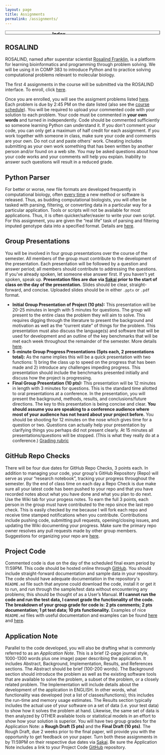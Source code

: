 ```yaml
---
layout: page
title: Assignments
permalink: /assignments/
---
```

<table style="width: px; height: 12px;" class="docutils" border="1">
  <caption><b>Index</b></caption> <colgroup><col width="50%"><col width="50%"></colgroup> <tbody valign="top">
    <tr>
      <td><a class="reference internal" href="#rosalind">ROSALIND</a></td>
      <td><a class="reference external" href="#parser">Python Parser</a></td>
    </tr>
    <tr>
      <td><a class="reference external" href="#present">Group Presentations</a></td>
      <td><a class="reference internal" href="#repos">GitHub Repo Checks</a></td>
    </tr>
    <tr>
	<td><a class="reference external" href="#code">Project Code</a></td>
      <td><a class="reference external" href="#note">Application Note</a></td>
    </tr>
  </tbody>
</table>

<span style="font-weight: bold;"><a name="rosalind"></a></span>

## ROSALIND

ROSALIND, named after superstar scientist <a href="https://en.wikipedia.org/wiki/Rosalind_Franklin">Rosalind Franklin</a>, is a platform for learning bioinformatics and programming through problem solving. We will be using it in COMP 383 to introduce Python and to practice solving computational problems relevant to molecular biology.

The first 4 assignments in the course will be submitted via the ROSALIND interface. To enroll, click
<a href="http://rosalind.info/classes/enroll/ae1cc7502c/">here</a>.

Once you are enrolled, you will see the assigment problems listed <a href="http://rosalind.info/classes/382/">here</a>. Each problem is due by 2:45 PM on the date listed (also see the <a href="http://hwheeler01.github.io/CompBio/syllabus/#schedule">course schedule</a>). You will be required to upload your commented code with your solution to each problem. Your code must be commented in **your own words** and turned in independently. Code should be commented sufficiently so someone learning Python can understand it. If you don't comment your code, you can only get a maximum of half credit for each assignment. If you work together with someone in class, make sure your code and comments are your own. Do not cut and paste others' work. Cheating includes submitting as your own work something that has been written by another person and/or found on a web site. You may be asked questions about how your code works and your comments will help you explain. Inability to answer such questions will result in a reduced grade.
<span style="font-weight: bold;"><a name="parser"></a></span>

## Python Parser

For better or worse, new file formats are developed frequently in computational biology, often <a href="https://www.biostars.org/p/55351/">every time</a> a new method or software is released. Thus, as budding computational biologists, you will often be tasked with parsing, filtering, or converting data in a particular way for a particular application. Tools or scripts will not be available for most applications. Thus, it is often quicker/safer/easier to write your own script. For this assignment, you are given the “real life” task of parsing and filtering imputed genotype data into a specified format. Details are <a href="http://hwheeler01.github.io/CompBio/vcf_parser_2017.html">here</a>. 

<span style="font-weight: bold;"><a name="present"></a></span>

## Group Presentations

You will be involved in four group presentations over the course of the semester. All members of the group must contribute to the development of the presentation. Each presentation will be followed by a question and answer period; all members should contribute to addressing the questions. If you've already spoken, let someone else answer first. If you haven't yet spoken, speak up. **Presentation files are due via <a href="https://sakai.luc.edu/">Sakai</a> prior to the start of class on the day of the presentation.** Slides should be clear, straight-forward, and concise. Uploaded slides should be in either `.pptx` or `.pdf` format.
- **Initial Group Presentation of Project (10 pts):** This presentation will be 20-25 minutes in length with 5 minutes for questions. The group will present to the entire class the problem they will aim to solve. This requires digging through the literature to present the background and motivation as well as the “current state” of things for the problem. This presentation must also discuss the language(s) and software that will be used for development and an outline of the key benchmarks that will be met each week throughout the remainder of the semester. More details <a href="http://hwheeler01.github.io/CompBio/init_pres.html">here</a>.- **5-minute Group Progress Presentations (5pts each, 2 presentations total):** As the name implies this will be a quick presentation with two functions: 1) bring the class up to speed on the progress that has been made and 2) introduce any challenges impeding progress. This presentation should include the benchmarks presented initially and discuss how the project is progressing.- **Final Group Presentation (10 pts):** This presentation will be 12 minutes in length with 3 minutes for questions. This is the standard time allotted to oral presentations at a conference. In the presentation, you will present the background, methods, results, and conclusions/future directions. The key to this presentation is being concise and clear. **You should assume you are speaking to a conference audience where most of your audience has not heard about your project before.** You should be shooting for 12 minutes on the nose which gives time for a question or two. Questions can actually help your presentation by clarifying things you perhaps did not present clearly. At 15 minutes all presentations/questions will be stopped. (This is what they really do at a conference.) <a href="http://hwheeler01.github.io/CompBio/final_pres_rubric.html">Grading rubric</a>

<span style="font-weight: bold;"><a name="repos"></a></span>

## GitHub Repo Checks

There will be four due dates for GitHub Repo Checks, 3 points each. In addition to managing your code, your group's GitHub Repository (Repo) will serve as your “research notebook”, tracking your progress throughout the semester. By the end of class time on each day a Repo Check is due make sure all your latest code has been pushed to your repo and that you have recorded notes about what you have done and what you plan to do next. Use the Wiki tab for your progess notes. To earn the full 3 points, each person in the group must have contributed to the repo since the last repo check. This is easily checked by me because I will fork each repo and receive time stamped notifications when you contribute. Contributions include pushing code, submitting pull requests, opening/closing issues, and updating the Wiki documenting your progress. Make sure the primary repo owner resolves any pull requests made by other group members. Suggestions for organizing your repo are [here](http://hwheeler01.github.io/CompBio/github/#gitsuggest).

<span style="font-weight: bold;"><a name="code"></a></span>

## Project Code

Commented code is due on the day of the scheduled final exam period by 11:59PM. This code should be hosted online through <a href="https://github.com/">GitHub</a>. You should include straight-forward documentation and sample data in your repository. The code should have adequate documentation in the repository's `README.md` file such that anyone could download the code, install it or get it to run, and run through the sample/test data without encountering any problems; this should be thought of as a User’s Manual. **If I cannot run the code and run the test data, I cannot grade the functionality of the code. The breakdown of your group grade for code is: 2 pts comments; 2 pts documentation; 1 pt test data; 10 pts functionality.** Examples of nice `README.md` files with useful documentation and examples can be found <a href="https://github.com/hakyimlab/PrediXcan/tree/master/Software">here</a> and <a href="https://github.com/fcocjin/ReddyMicroRNA">here</a>.

<span style="font-weight: bold;"><a name="note"></a></span>

## Application Note

Parallel to the code developed, you will also be drafting what is commonly referred to as an *Application Note*. This is a brief (2-page journal style, 1000-1300 words plus one image) paper describing the application. It includes Abstract, Background, Implementation, Results, and References sections. The Abstract should be brief (100-200 words). The Background section should introduce the problem as well as the existing software tools that are available to solve the problem, a subset of the problem, or a closely related problem. The Implementation will include details about the development of the application in ENGLISH. In other words, what functionality was developed (not a list of classes/functions); this includes the run-time and memory usage estimates. The Results section typically includes the actual use of your software on a set of data (i.e. your test data) to show how it solves the problem at hand. Likewise, the same set of data is then analyzed by OTHER available tools or statistical models in an effort to show how your solution is superior.You will have two group grades for the Application Note: a **Rough Draft (5 pts)** and the **Final Draft (10 pts)**. The Rough Draft, due 2 weeks prior to the final paper, will provide you with the opportunity to get feedback on your paper. Turn both these assignments in by 11:59PM on their respective due dates via <a href="https://sakai.luc.edu/">Sakai</a>. Be sure the Application Note includes a link to your Project Code <a href="https://github.com/">GitHub</a> repository.